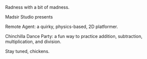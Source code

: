 Radness with a bit of madness.

Madsir Studio presents

Remote Agent: a quirky, physics-based, 2D platformer.

Chinchilla Dance Party: a fun way to practice addition, subtraction, multiplication, and division.

Stay tuned, chickens.

